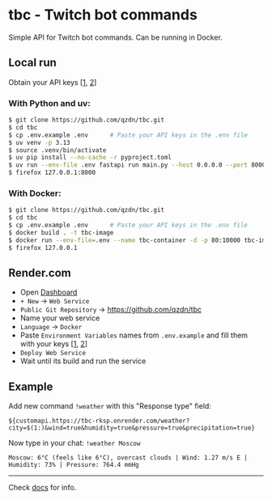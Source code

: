 # tbc - Twitch bot commands

Simple API for Twitch bot commands. Can be running in Docker.

## Local run
Obtain your API keys [[1](https://www.last.fm/api/account/create), [2](https://openweathermap.org/api)]

### With Python and uv:
```bash
$ git clone https://github.com/qzdn/tbc.git
$ cd tbc
$ cp .env.example .env      # Paste your API keys in the .env file
$ uv venv -p 3.13
$ source .venv/bin/activate
$ uv pip install --no-cache -r pyproject.toml
$ uv run --env-file .env fastapi run main.py --host 0.0.0.0 --port 8000
$ firefox 127.0.0.1:8000
```

### With Docker:
```bash
$ git clone https://github.com/qzdn/tbc.git
$ cd tbc
$ cp .env.example .env      # Paste your API keys in the .env file
$ docker build . -t tbc-image
$ docker run --env-file=.env --name tbc-container -d -p 80:10000 tbc-image
$ firefox 127.0.0.1
```

## Render.com
- Open [Dashboard](https://dashboard.render.com/web/new)
- `+ New` -> `Web Service`
- `Public Git Repository` -> https://github.com/qzdn/tbc
- Name your web service
- `Language` -> `Docker`
- Paste `Environment Variables` names from `.env.example` and fill them with your keys [[1](https://www.last.fm/api/account/create), [2](https://openweathermap.org/api)]
- `Deploy Web Service`
- Wait until its build and run the service

## Example 

Add new command `!weather` with this "Response type" field: 
```
${customapi.https://tbc-rksp.onrender.com/weather?city=$(1:)&wind=true&humidity=true&pressure=true&precipitation=true}
```

Now type in your chat: `!weather Moscow`

```
Moscow: 6°C (feels like 6°C), overcast clouds | Wind: 1.27 m/s E | Humidity: 73% | Pressure: 764.4 mmHg 
```

---

Check [docs](https://tbc-rksp.onrender.com/docs) for info. 
